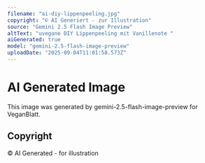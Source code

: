 ```yaml
---
filename: "ai-diy-lippenpeeling.jpg"
copyright: "© AI Generiert - zur Illustration"
source: "Gemini 2.5 Flash Image Preview"
altText: "uvegane DIY Lippenpeeling mit Vanillenote "
aiGenerated: true
model: "gemini-2.5-flash-image-preview"
uploadDate: "2025-09-04T11:01:58.573Z"
---
```


# AI Generated Image

This image was generated by gemini-2.5-flash-image-preview for VeganBlatt.

## Copyright
© AI Generated - for illustration
